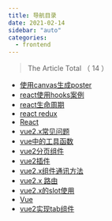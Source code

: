 ```yaml
---
title: 导航目录
date: 2021-02-14
sidebar: "auto"
categories:
  - frontend
---
```


<!-- dirToc -->

> The Article Total （ 14 ）

- [使用canvas生成poster](./rc-canvas-poster.md)
- [react使用hooks案例](./rc-hooks-reducer.md)
- [react生命周期](./rc-lifecycle.md)
- [react redux](./rc-redux.md)
- [React](./rc.md)
- [vue2.x常见问题](./vue-issues.md)
- [vue中的工具函数](./vue-libs.md)
- [vue2分页组件](./vue-pagination.md)
- [vue2插件](./vue-plugins.md)
- [vue2.x组件通讯方法](./vue-props.md)
- [vue2.x 路由](./vue-router.md)
- [vue2.x的slot使用](./vue-slot.md)
- [Vue](./vue.md)
- [vue2实现tab组件](./vue2-tab.md)

<!-- dirToc -->
